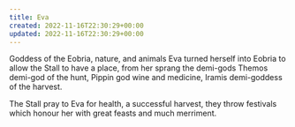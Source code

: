 ```yaml
---
title: Eva
created: 2022-11-16T22:30:29+00:00
updated: 2022-11-16T22:30:29+00:00
---
```

Goddess of the Eobria, nature, and animals Eva turned herself into Eobria to allow the Stall to have a place, from her sprang the demi-gods Themos demi-god of the hunt, Pippin god wine and medicine, Iramis demi-goddess of the harvest.  

The Stall pray to Eva for health, a successful harvest, they throw festivals which honour her with great feasts and much merriment.
